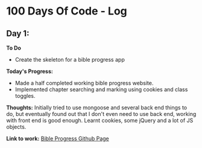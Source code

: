 # 100 Days Of Code - Log

## Day 1: 

**To Do**
- Create the skeleton for a bible progress app

**Today's Progress:**
- Made a half completed working bible progress website. 
- Implemented chapter searching and marking using cookies and class toggles.

**Thoughts:** 
Initially tried to use mongoose and several back end things to do, but eventually found out that I don't even need to use back end, working with front end is good enough.
Learnt cookies, some jQuery and a lot of JS objects.

**Link to work:** 
[Bible Progress Github Page](https://github.com/Hosef99/bible-progress)
